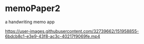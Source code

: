 # memoPaper2
a handwriting memo app


https://user-images.githubusercontent.com/32739662/151958855-6bdcb8c1-e3e9-43f8-ac3c-40217f9069fe.mp4

